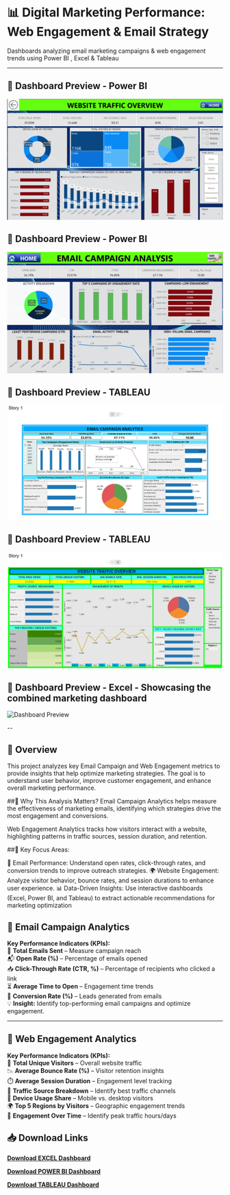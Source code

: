 # 📊 Digital Marketing Performance: Web Engagement & Email Strategy

Dashboards analyzing email marketing campaigns &amp; web engagement trends using Power BI  , Excel &amp; Tableau

---
## 📌 Dashboard Preview - Power BI
![Website Traffic Dashboard Preview]( https://github.com/wakandamohan1/Digital-Marketing-Performance-Web-Engagement-Email-Strategy/blob/main/Powerbi_web_traffic.png )

## 📌 Dashboard Preview - Power BI
![Email Campaigns Analysis Dashboard Preview](https://github.com/wakandamohan1/Digital-Marketing-Performance-Web-Engagement-Email-Strategy/blob/main/PowerBI_email_campaign.png)

## 📌 Dashboard Preview - TABLEAU
![Email Campaigns Analysis Dashboard Preview](https://github.com/wakandamohan1/Digital-Marketing-Performance-Web-Engagement-Email-Strategy/blob/main/Tableau_Email_Campaigns.png)

## 📌 Dashboard Preview - TABLEAU
![Website Traffic Dashboard Preview](https://github.com/wakandamohan1/Digital-Marketing-Performance-Web-Engagement-Email-Strategy/blob/main/Tableau_Web_Engagement.png)

## 📌 Dashboard Preview - Excel - Showcasing the combined marketing dashboard 
![Dashboard Preview](https://github.com/wakandamohan1/Marketing-Performance-Marketo-Data/blob/main/Screenshot%202025-03-31%20171350.png)

--
## 📌 Overview
This project analyzes key Email Campaign and Web Engagement metrics to provide insights that help optimize marketing strategies. The goal is to understand user behavior, improve customer engagement, and enhance overall marketing performance.

##🔹 Why This Analysis Matters?
Email Campaign Analytics helps measure the effectiveness of marketing emails, identifying which strategies drive the most engagement and conversions.

Web Engagement Analytics tracks how visitors interact with a website, highlighting patterns in traffic sources, session duration, and retention.

##🔹 Key Focus Areas:

📩 Email Performance: Understand open rates, click-through rates, and conversion trends to improve outreach strategies.
🌍 Website Engagement: Analyze visitor behavior, bounce rates, and session durations to enhance user experience.
📊 Data-Driven Insights: Use interactive dashboards (Excel, Power BI, and Tableau) to extract actionable recommendations for marketing optimization

## 📌 Email Campaign Analytics  

**Key Performance Indicators (KPIs):**  
📩 **Total Emails Sent** – Measure campaign reach  
📬 **Open Rate (%)** – Percentage of emails opened  
📥 **Click-Through Rate (CTR, %)** – Percentage of recipients who clicked a link  
⏳ **Average Time to Open** – Engagement time trends  
🚀 **Conversion Rate (%)** – Leads generated from emails  
💡 **Insight:** Identify top-performing email campaigns and optimize engagement.  


---

## 📌 Web Engagement Analytics  

**Key Performance Indicators (KPIs):**  
👥 **Total Unique Visitors** – Overall website traffic  
📉 **Average Bounce Rate (%)** – Visitor retention insights  
⏱️ **Average Session Duration** – Engagement level tracking  
🔗 **Traffic Source Breakdown** – Identify best traffic channels  
📱 **Device Usage Share** – Mobile vs. desktop visitors  
🌍 **Top 5 Regions by Visitors** – Geographic engagement trends  
📅 **Engagement Over Time** – Identify peak traffic hours/days  

## 📥 Download Links  

**[Download EXCEL Dashboard](https://docs.google.com/spreadsheets/d/1WekRndQtLnpmo9m8hRfalYVbQ3hk4wmW/edit?usp=drive_link&ouid=104434405300776390685&rtpof=true&sd=true)**  

 **[Download POWER BI Dashboard](https://drive.google.com/file/d/13m7_C-IQ5PBm_ypxZrXYRjNFHHaqQX7U/view?usp=sharing)** 

 **[Download TABLEAU Dashboard](https://drive.google.com/file/d/1qcnKz7lvl-JwrIKtq7wPG0Ui2YFAuYe5/view?usp=drive_link)**  
